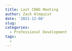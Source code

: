 ```yaml
---
title: Last CDWG Meeting
author: Zack Almquist
date: '2021-12-08'
slug: 
categories:
  - Professional Development
tags:
  - 
---
```

